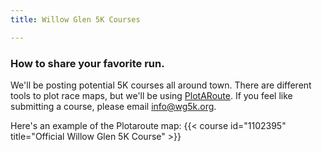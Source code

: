 ```yaml
---
title: Willow Glen 5K Courses

---
```

### How to share your favorite run.

We'll be posting potential 5K courses all around town.  There are different tools to plot race maps, but we'll be using [PlotARoute](https://www.plotaroute.com/). If you feel like submitting a course, please email info@wg5k.org.

Here's an example of the Plotaroute map:
{{< course id="1102395" title="Official Willow Glen 5K Course" >}}